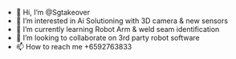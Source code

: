 - 👋 Hi, I’m @Sgtakeover
- 👀 I’m interested in Ai Solutioning with 3D camera & new sensors
- 🌱 I’m currently learning Robot Arm & weld seam identification 
- 💞️ I’m looking to collaborate on 3rd party robot software 
- 📫 How to reach me +6592763833

<!---
Sgtakeover/Sgtakeover is a ✨ special ✨ repository because its `README.md` (this file) appears on your GitHub profile.
You can click the Preview link to take a look at your changes.
--->
